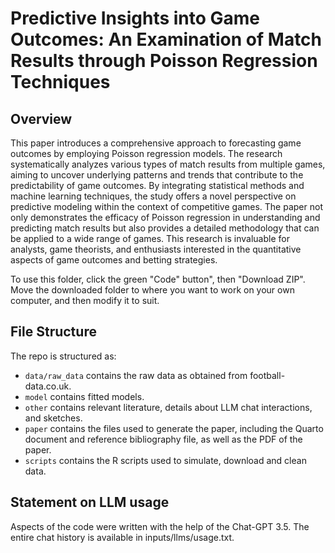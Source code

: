 # Predictive Insights into Game Outcomes: An Examination of Match Results through Poisson Regression Techniques

## Overview

This paper introduces a comprehensive approach to forecasting game outcomes by employing Poisson regression models. The research systematically analyzes various types of match results from multiple games, aiming to uncover underlying patterns and trends that contribute to the predictability of game outcomes. By integrating statistical methods and machine learning techniques, the study offers a novel perspective on predictive modeling within the context of competitive games. The paper not only demonstrates the efficacy of Poisson regression in understanding and predicting match results but also provides a detailed methodology that can be applied to a wide range of games. This research is invaluable for analysts, game theorists, and enthusiasts interested in the quantitative aspects of game outcomes and betting strategies.

To use this folder, click the green "Code" button", then "Download ZIP". Move the downloaded folder to where you want to work on your own computer, and then modify it to suit.


## File Structure

The repo is structured as:

-   `data/raw_data` contains the raw data as obtained from football-data.co.uk.
-   `model` contains fitted models. 
-   `other` contains relevant literature, details about LLM chat interactions, and sketches.
-   `paper` contains the files used to generate the paper, including the Quarto document and reference bibliography file, as well as the PDF of the paper. 
-   `scripts` contains the R scripts used to simulate, download and clean data.


## Statement on LLM usage

Aspects of the code were written with the help of the Chat-GPT 3.5. The entire chat history is available in inputs/llms/usage.txt.
